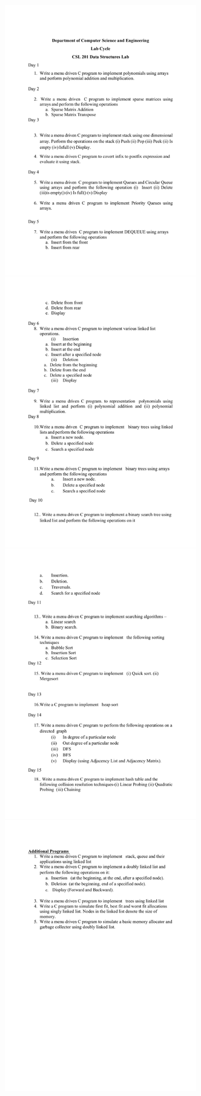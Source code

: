 ![lab_cycle_page_1](lab_cycle/lab_cycle_1.jpg)
![lab_cycle_page_2](lab_cycle/lab_cycle_2.jpg)
![lab_cycle_page_3](lab_cycle/lab_cycle_3.jpg)
![lab_cycle_page_4](lab_cycle/lab_cycle_4.jpg)